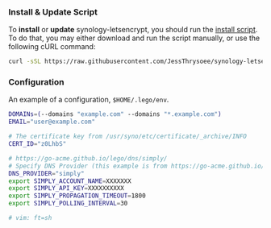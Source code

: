 ### Install & Update Script

To **install** or **update** synology-letsencrypt, you should run the [install script](install.sh). To do that, you may either download and run the script manually, or use the following cURL command:

```sh
curl -sSL https://raw.githubusercontent.com/JessThrysoee/synology-letsencrypt/master/install.sh | bash
```


### Configuration

An example of a configuration, `$HOME/.lego/env`.

```sh
DOMAINs=(--domains "example.com" --domains "*.example.com")
EMAIL="user@example.com"

# The certificate key from /usr/syno/etc/certificate/_archive/INFO
CERT_ID="z0LhbS"

# https://go-acme.github.io/lego/dns/simply/
# Specify DNS Provider (this example is from https://go-acme.github.io/lego/dns/simply/)
DNS_PROVIDER="simply"
export SIMPLY_ACCOUNT_NAME=XXXXXXX
export SIMPLY_API_KEY=XXXXXXXXXX
export SIMPLY_PROPAGATION_TIMEOUT=1800
export SIMPLY_POLLING_INTERVAL=30

# vim: ft=sh
```



